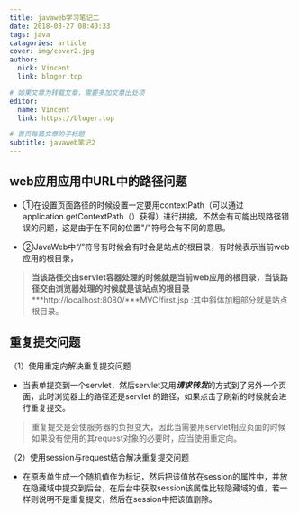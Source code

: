 ```yaml
---
title: javaweb学习笔记二
date: 2018-08-27 08:40:33
tags: java
catagories: article
cover: img/cover2.jpg
author: 
  nick: Vincent
  link: bloger.top

# 如果文章为转载文章，需要多加文章出处项
editor:
  name: Vincent
  link: https://bloger.top

# 首页每篇文章的子标题
subtitle: javaweb笔记2
---
```

## web应用应用中URL中的路径问题 ##

 - ①在设置页面路径的时候设置一定要用contextPath（可以通过application.getContextPath（）获得）进行拼接，不然会有可能出现路径错误的问题，这是由于在不同的位置"/"符号会有不同的意思。

 - ②JavaWeb中“/”符号有时候会有时会是站点的根目录，有时候表示当前web应用的根目录，
 >**当该路径交由servlet容器处理的时候就是当前web应用的根目录，当该路径交由浏览器处理的时候就是该站点的根目录**
 >***http://localhost:8080/***MVC/first.jsp :其中斜体加粗部分就是站点根目录。

## 重复提交问题 ##

（1）使用重定向解决重复提交问题


 - 当表单提交到一个servlet，然后servlet又用***请求转发***的方式到了另外一个页面，此时浏览器上的路径还是servlet 的路径，如果点击了刷新的时候就会进行重复提交。
  >重复提交是会使服务器的负担变大，因此当需要用servlet相应页面的时候如果没有使用的其request对象的必要时，应当使用重定向。

（2）使用session与request结合解决重复提交问题


 - 在原表单生成一个随机值作为标记，然后把该值放在session的属性中，并放在隐藏域中提交到后台，在后台中获取session该属性比较隐藏域的值，若一样则说明不是重复提交，然后在session中把该值删除。